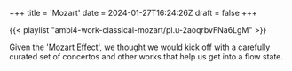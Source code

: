 +++
title = 'Mozart'
date = 2024-01-27T16:24:26Z
draft = false
+++

{{< playlist "ambi4-work-classical-mozart/pl.u-2aoqrbvFNa6LgM" >}}

Given the '[Mozart Effect](https://en.wikipedia.org/wiki/Mozart_effect)', we thought we would kick off with a carefully curated set of concertos and other works that help us get into a flow state.
